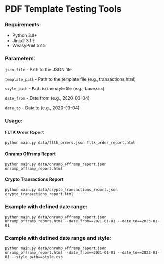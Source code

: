 # PDF Template Testing Tools

### Requirements:
- Python 3.8+
- Jinja2 3.1.2
- WeasyPrint 52.5

### Parameters:
  `json_file`     - Path to the JSON file

  `template_path` - Path to the template file (e.g., transactions.html)

  `style_path`    - Path to the style file (e.g., base.css)

  `date_from`     - Date from (e.g., 2020-03-04)

  `date_to`       - Date to (e.g., 2020-03-04)

### Usage:

#### FLTK Order Report
```shell
python main.py data/fltk_orders.json fltk_order_report.html
```

#### Onramp Offramp Report
```shell
python main.py data/onramp_offramp_report.json onramp_offramp_report.html
```

#### Crypto Transactions Report
```shell
python main.py data/crypto_transactions_report.json crypto_transactions_report.html
```

### Example with defined date range:
```shell
python main.py data/onramp_offramp_report.json onramp_offramp_report.html --date_from==2021-01-01 --date_to==2023-01-01
```

### Example with defined date range and style:
```shell
python main.py data/onramp_offramp_report.json onramp_offramp_report.html --date_from==2021-01-01 --date_to==2023-01-01 --style_path==style.css
```
